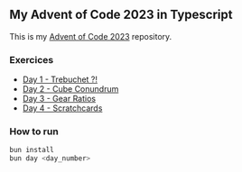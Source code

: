 ## My Advent of Code 2023 in Typescript

This is my [Advent of Code 2023](https://adventofcode.com/2023) repository.

### Exercices

- [Day 1 - Trebuchet ?!](./day1)
- [Day 2 - Cube Conundrum](./day2)
- [Day 3 - Gear Ratios](./day3)
- [Day 4 - Scratchcards](./day4)

### How to run

```bash
bun install
bun day <day_number>
```
